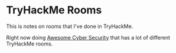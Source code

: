 # TryHackMe Rooms

This is notes on rooms that I've done in TryHackMe.

Right now doing [Awesome Cyber Security](https://github.com/brootware/awesome-cyber-security-university#contentshttps://github.com/brootware/awesome-cyber-security-university#contents) that has a lot of different TryHackMe rooms.